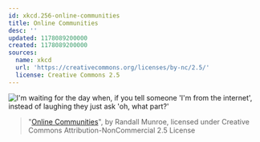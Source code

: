 ```yaml
---
id: xkcd.256-online-communities
title: Online Communities
desc: ''
updated: 1178089200000
created: 1178089200000
sources:
  name: xkcd
  url: 'https://creativecommons.org/licenses/by-nc/2.5/'
  license: Creative Commons 2.5
---
```

![I'm waiting for the day when, if you tell someone 'I'm from the internet', instead of laughing they just ask 'oh, what part?'](https://imgs.xkcd.com/comics/online_communities_small.png)
> "[Online Communities](https://xkcd.com/256/)", by Randall Munroe, licensed under Creative Commons Attribution-NonCommercial 2.5 License
